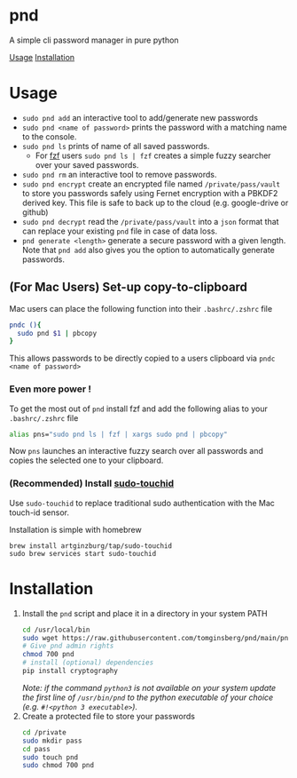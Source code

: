 # pnd

A simple cli password manager in pure python

[Usage](#-Usage)
[Installation](#-Installation)

# Usage

* `sudo pnd add` an interactive tool to add/generate new passwords
* `sudo pnd <name of password>` prints the password with a matching name to the console.
* `sudo pnd ls` prints of name of all saved passwords.
    * For [fzf](https://github.com/junegunn/fzf) users `sudo pnd ls | fzf` creates a simple fuzzy searcher over your
      saved passwords.
* `sudo pnd rm` an interactive tool to remove passwords.
* `sudo pnd encrypt` create an encrypted file named `/private/pass/vault` to store you passwords safely using Fernet
  encryption with a PBKDF2 derived key. This file is safe to back up to the cloud (e.g. google-drive or github)
* `sudo pnd decrypt` read the `/private/pass/vault` into a `json` format that can replace your existing `pnd` file in
  case of data loss.
* `pnd generate <length>` generate a secure password with a given length.
  Note that `pnd add` also gives you the option to automatically generate passwords.

## (For Mac Users) Set-up copy-to-clipboard

Mac users can place the following function into their `.bashrc/.zshrc` file

   ```bash
   pndc (){
     sudo pnd $1 | pbcopy
   }
   ```

This allows passwords to be directly copied to a users clipboard via `pndc <name of password>`

### Even more power !

To get the most out of `pnd` install fzf and add the following alias to your `.bashrc/.zshrc` file

```bash
alias pns="sudo pnd ls | fzf | xargs sudo pnd | pbcopy"
```

Now `pns` launches an interactive fuzzy search over all passwords and copies the selected one to your clipboard.

### (Recommended) Install [sudo-touchid](https://github.com/artginzburg/sudo-touchid)

Use `sudo-touchid` to replace traditional sudo authentication with the Mac touch-id sensor.

Installation is simple with homebrew

   ```shell
   brew install artginzburg/tap/sudo-touchid
   sudo brew services start sudo-touchid
   ```

# Installation

1. Install the `pnd` script and place it in a directory in your system PATH
    ```bash
    cd /usr/local/bin
    sudo wget https://raw.githubusercontent.com/tomginsberg/pnd/main/pnd
    # Give pnd admin rights
    chmod 700 pnd
    # install (optional) dependencies 
    pip install cryptography
    ```
   *Note: if the command `python3` is not available on your system update the first line of `/usr/bin/pnd` to the python
   executable of your choice (e.g. `#!<python 3 executable>`).*
2. Create a protected file to store your passwords
    ```bash
    cd /private
    sudo mkdir pass
    cd pass 
    sudo touch pnd
    sudo chmod 700 pnd
    ```